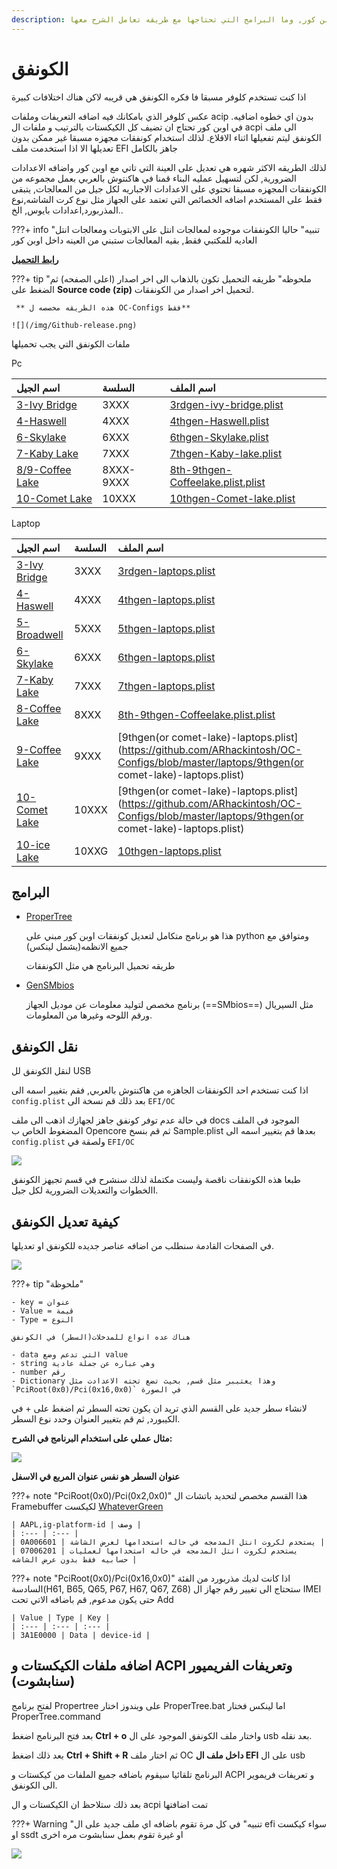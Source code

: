 ```yaml
---
description: اساسيات اعداد الكونفق للاوبن كور, وما البرامج التي تحتاجها مع طريقه تعامل الشرح معها.
---
```


# الكونفق

اذا كنت تستخدم كلوفر مسبقا فا فكره الكونفق هي قريبه لاكن هناك اختلافات كبيرة

عكس كلوفر الذي بامكانك فيه اضافه التعريفات وملفات acip بدون اي خطوه اضافيه.
في اوبن كور تحتاج ان تضيف كل الكيكستات بالترتيب و ملفات ال acpi الى ملف الكونفق ليتم تفعيلها اثناء الاقلاع.
لذلك استخدام كونفقات مجهزه مسبقا غير ممكن بدون تعديلها الا اذا استخدمت ملف  EFI جاهز بالكامل

لذلك الطريقه الاكثر شهره هي تعديل على العينة التي تاتي مع اوبن كور واضافه الاعدادات الضرورية,
لكن لتسهيل عمليه البناء قمنا في هاكنتوش بالعربي بعمل مجموعه من الكونفقات المجهزه مسبقا تحتوي على الاعدادات الاجباريه لكل جيل من المعالجات, يتبقى فقط على المستخدم اضافه الخصائص التي تعتمد على الجهاز مثل نوع كرت الشاشه,نوع المذربورد,اعدادات بايوس, الخ..

???+ info "تنبيه"
    حاليا الكونفقات موجوده لمعالجات انتل على الابتوبات ومعالجات انتل العاديه للمكتبي فقط, بقيه المعالجات ستبني من العينه داخل اوبن كور

**[رابط التحميل](https://github.com/ARhackintosh/OC-Configs/releases)**

???+ tip "ملحوظه"
     طريقه التحميل تكون بالذهاب الى اخر اصدار (اعلى الصفحه) ثم الضغط على **Source code (zip)** لتحميل اخر اصدار من الكونفقات.
	 
	 ** هذه الطريقه مخصصه ل OC-Configs فقط**
    
    ![](/img/Github-release.png)

ملفات الكونفق التي يجب تحميلها

Pc

| اسم الجيل | السلسة | اسم الملف |
| :--- | :--- | :--- |
| [3-Ivy Bridge](/config-setup/3rd-gen) | 3XXX | [3rdgen-ivy-bridge.plist](https://github.com/ARhackintosh/OC-Configs/blob/master/3rdgen-ivy-bridge.plist)  |
| [4-Haswell](/config-setup/4th-gen) | 4XXX | [4thgen-Haswell.plist](https://github.com/ARhackintosh/OC-Configs/blob/master/4thgen-Haswell.plist) |
| [6-Skylake](/config-setup/6th-gen) | 6XXX | [6thgen-Skylake.plist](https://github.com/ARhackintosh/OC-Configs/blob/master/6thgen-Skylake.plist) |
| [7-Kaby Lake](/config-setup/7th-gen) | 7XXX | [7thgen-Kaby-lake.plist](https://github.com/ARhackintosh/OC-Configs/blob/master/7thgen-Kaby-lake.plist) |
| [8/9-Coffee Lake](/config-setup/8th-gen) | 8XXX-9XXX | [8th-9thgen-Coffeelake.plist.plist](https://github.com/ARhackintosh/OC-Configs/blob/master/8th-9thgen-Coffeelake.plist) |
| [10-Comet Lake](/config-setup/10th-gen) | 10XXX | [10thgen-Comet-lake.plist](https://github.com/ARhackintosh/OC-Configs/blob/master/10thgen-Comet-lake.plist) |

Laptop

| اسم الجيل | السلسة | اسم الملف |
| :--- | :--- | :--- |
| [3-Ivy Bridge](/config-setup/laptops/3rd-gen/) | 3XXX | [3rdgen-laptops.plist](https://github.com/ARhackintosh/OC-Configs/blob/master/laptops/3rdgen-laptops.plist)  |
| [4-Haswell](/config-setup/laptops/4th-gen/) | 4XXX | [4thgen-laptops.plist](https://github.com/ARhackintosh/OC-Configs/blob/master/laptops/4thgen-laptops.plist) |
| [5-Broadwell](/config-setup/laptops/5th-gen/) | 5XXX | [5thgen-laptops.plist](https://github.com/ARhackintosh/OC-Configs/blob/master/laptops/5thgen-laptops.plist) |
| [6-Skylake](/config-setup/laptops/6th-gen/) | 6XXX | [6thgen-laptops.plist](https://github.com/ARhackintosh/OC-Configs/blob/master/laptops/6thgen-laptops.plist) |
| [7-Kaby Lake](/config-setup/laptops/7th-gen/) | 7XXX | [7thgen-laptops.plist](https://github.com/ARhackintosh/OC-Configs/blob/master/laptops/7thgen-laptops.plist) |
| [8-Coffee Lake](/config-setup/laptops/8th-gen/) | 8XXX | [8th-9thgen-Coffeelake.plist.plist](https://github.com/ARhackintosh/OC-Configs/blob/master/laptops/8thgen-laptops.plist) |
| [9-Coffee Lake](/config-setup/laptops/9th-gen/) | 9XXX | [9thgen(or comet-lake)-laptops.plist](https://github.com/ARhackintosh/OC-Configs/blob/master/laptops/9thgen(or comet-lake)-laptops.plist) |
| [10-Comet Lake](/config-setup/laptops/comet-lake/) | 10XXX | [9thgen(or comet-lake)-laptops.plist](https://github.com/ARhackintosh/OC-Configs/blob/master/laptops/9thgen(or comet-lake)-laptops.plist) |
| [10-ice Lake](/config-setup/laptops/ice-lake/) | 10XXG | [10thgen-laptops.plist](https://github.com/ARhackintosh/OC-Configs/blob/master/laptops/10thgen-laptops.plist) |

## البرامج

- [ProperTree](https://github.com/corpnewt/propertree)

    هذا هو برنامج متكامل لتعديل كونفقات اوبن كور مبني على python ومتوافق مع جميع الانظمه(يشمل لينكس)

    طريقه تحميل البرنامج هي مثل الكونفقات 

- [GenSMbios](https://github.com/corpnewt/GenSMBIOS)
	
	برنامج مخصص لتوليد معلومات عن موديل الجهاز (==SMbios==) مثل السيريال ورقم اللوحه وغيرها من المعلومات.

## نقل الكونفق

لنقل الكونفق لل USB 

اذا كنت تستخدم احد الكونفقات الجاهزه من هاكنتوش بالعربي, فقم بتغيير اسمه الى `config.plist` بعد ذلك قم نسخة الى `EFI/OC`

في حالة عدم توفر كونفق جاهز لجهازك اذهب الى ملف docs الموجود في الملف المضغوط الخاص ب Opencore ثم قم بنسخ Sample.plist بعدها قم بتغيير اسمه الى `config.plist` ولصقة في `EFI/OC` 

![](/img/EFI-setup/archive-sample.png)

طبعا هذه الكونفقات ناقصة وليست مكتملة لذلك سنشرح في قسم تجيهز الكونفق االخطوات والتعديلات الضرورية لكل جيل.

## كيفية تعديل الكونفق

في الصفحات القادمة سنطلب من اضافه عناصر جديده للكونفق او تعديلها.

![](/img/EFI-setup/propertree-guide.png)

???+ tip "ملحوظة"

	- key = عنوان 
	- Value = قيمة
	- Type = النوع
	
	هناك عده انواع للمدخلات(السطر) في الكونفق
	
	- data التي تدعم وضع value
	- string وهي عباره عن جملة عادية
	- number رقم
	- Dictionary وهذا يعتببر مثل قسم, بحيث تضع تحته الاعدادت مثل `PciRoot(0x0)/Pci(0x16,0x0)` في الصورة

لانشاء سطر جديد على القسم الذي تريد ان يكون تحته السطر ثم اضغط على + في الكيبورد, ثم قم بتغيير العنوان وحدد نوع السطر.

**مثال عملي على استخدام البرنامج في الشرح:**


![](/img/config-setup/3rd-gen/deviceprop.png)

**عنوان السطر هو نفس عنوان المربع في الاسفل**

???+ note "PciRoot(0x0)/Pci(0x2,0x0)"
	هذا القسم مخصص لتحديد باتشات ال Framebuffer لكيكست [WhateverGreen](/EFI-setup/gathering-kexts#gpus)

	| AAPL,ig-platform-id | وصف |
	| :--- | :--- |
	| 0A006601 | يستخدم لكروت انتل المدمجه في حاله استخدامها لعرض الشاشة |
	| 07006201 | يستخدم لكروت انتل المدمجه في حاله استخدامها لعمليات حسابيه فقط بدون عرض الشاشه |


???+ note "PciRoot(0x0)/Pci(0x16,0x0)"
	اذا كانت لديك مذربورد من الفئة السادسة(H61, B65, Q65, P67, H67, Q67, Z68) ستحتاج الى تغيير رقم جهاز ال IMEI حتى يكون مدعوم,
	قم باضافه الاتي تحت Add
	
	| Value | Type | Key |
	| :--- | :--- | :--- |
	| 3A1E0000 | Data | device-id |

## اضافه ملفات الكيكستات و ACPI وتعريفات الفريميور (سنابشوت)

لفتح برنامج Propertree على ويندوز اختار ProperTree.bat اما لينكس فختار ProperTree.command

بعد فتح البرنامج اضغط **Ctrl + o** واختار ملف الكونفق الموجود على ال usb بعد نقله.

بعد ذلك اضغط **Ctrl + Shift + R** ثم اختار ملف OC **داخل ملف ال EFI** على ال usb

البرنامج تلقائيا سيقوم باضافه جميع الملفات من كيكستات و ACPI و تعريفات فريموير الى الكونفق.

بعد ذلك ستلاحظ ان الكيكستات و ال acpi تمت اضافتها

???+ Warning "تنبيه"
	في كل مرة تقوم باضافه اي ملف جديد على ال efi سواء كيكست او ssdt او غيرة تقوم بعمل سنابشوت مره اخرى

![](/img/EFI-setup/propertree-snapshot.png)

